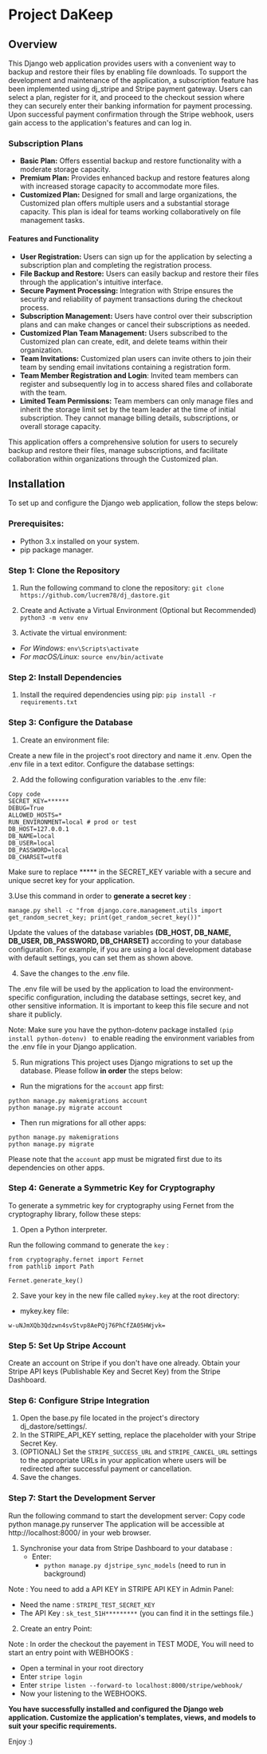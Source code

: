 
# Project DaKeep

## Overview
This Django web application provides users with a convenient way to backup and restore their files by enabling file downloads. To support the development and maintenance of the application, a subscription feature has been implemented using dj_stripe and Stripe payment gateway. Users can select a plan, register for it, and proceed to the checkout session where they can securely enter their banking information for payment processing. Upon successful payment confirmation through the Stripe webhook, users gain access to the application's features and can log in.

### Subscription Plans
- **Basic Plan:** Offers essential backup and restore functionality with a moderate storage capacity.
 - **Premium Plan:** Provides enhanced backup and restore features along with increased storage capacity to accommodate more files.
- **Customized Plan:** Designed for small and large organizations, the Customized plan offers multiple users and a substantial storage capacity. This plan is ideal for teams working collaboratively on file management tasks.
#### Features and Functionality
- **User Registration:** Users can sign up for the application by selecting a subscription plan and completing the registration process.
- **File Backup and Restore:** Users can easily backup and restore their files through the application's intuitive interface.
- **Secure Payment Processing:** Integration with Stripe ensures the security and reliability of payment transactions during the checkout process.
- **Subscription Management:** Users have control over their subscription plans and can make changes or cancel their subscriptions as needed.
- **Customized Plan Team Management:** Users subscribed to the Customized plan can create, edit, and delete teams within their organization.
- **Team Invitations:** Customized plan users can invite others to join their team by sending email invitations containing a registration form.
- **Team Member Registration and Login**: Invited team members can register and subsequently log in to access shared files and collaborate with the team.
- **Limited Team Permissions:** Team members can only manage files and inherit the storage limit set by the team leader at the time of initial subscription. They cannot manage billing details, subscriptions, or overall storage capacity.

This application offers a comprehensive solution for users to securely backup and restore their files, manage subscriptions, and facilitate collaboration within organizations through the Customized plan.

## Installation

To set up and configure the Django web application, follow the steps below:

### Prerequisites:
- Python 3.x installed on your system.
- pip package manager.

### Step 1: Clone the Repository

1. Run the following command to clone the repository:
``` git clone https://github.com/lucrem78/dj_dastore.git ```

2. Create and Activate a Virtual Environment (Optional but Recommended)
``` python3 -m venv env ```

3. Activate the virtual environment:
- *For Windows:*
``` env\Scripts\activate ```
- *For macOS/Linux:*
``` source env/bin/activate ```

### Step 2: Install Dependencies
1. Install the required dependencies using pip:
```pip install -r requirements.txt```

### Step 3: Configure the Database
1. Create an environment file:

Create a new file in the project's root directory and name it .env.
Open the .env file in a text editor.
Configure the database settings:

2. Add the following configuration variables to the .env file:
~~~~
Copy code
SECRET_KEY=******
DEBUG=True
ALLOWED_HOSTS=*
RUN_ENVIRONMENT=local # prod or test
DB_HOST=127.0.0.1
DB_NAME=local
DB_USER=local
DB_PASSWORD=local
DB_CHARSET=utf8
~~~~

Make sure to replace ***** in the SECRET_KEY variable with a secure and unique secret key for your application. 

3.Use this command in order to **generate a secret key** :
~~~~
manage.py shell -c "from django.core.management.utils import get_random_secret_key; print(get_random_secret_key())"
~~~~

Update the values of the database variables **(DB_HOST, DB_NAME, DB_USER, DB_PASSWORD, DB_CHARSET)** according to your database configuration. For example, if you are using a local development database with default settings, you can set them as shown above.

4. Save the changes to the .env file.

The .env file will be used by the application to load the environment-specific configuration, including the database settings, secret key, and other sensitive information. It is important to keep this file secure and not share it publicly.

Note: Make sure you have the python-dotenv package installed `(pip install python-dotenv) ` to enable reading the environment variables from the .env file in your Django application.

5. Run migrations
This project uses Django migrations to set up the database. Please follow **in order** the steps below:

- Run the migrations for the `account` app first:
~~~~
python manage.py makemigrations account
python manage.py migrate account
~~~~
- Then run migrations for all other apps:
~~~~
python manage.py makemigrations
python manage.py migrate
~~~~

Please note that the `account` app must be migrated first due to its dependencies on other apps.


### Step 4: Generate a Symmetric Key for Cryptography
To generate a symmetric key for cryptography using Fernet from the cryptography library, follow these steps:

1. Open a Python interpreter.

Run the following command to generate the `key` :
~~~~
from cryptography.fernet import Fernet
from pathlib import Path

Fernet.generate_key()
~~~~

2. Save your key in the new file called `mykey.key` at the root directory:
- mykey.key file:

 `w-uNJmXQb3Qdzwn4svStvp8AePQj76PhCfZA05HWjvk=`

### Step 5: Set Up Stripe Account

Create an account on Stripe if you don't have one already.
Obtain your Stripe API keys (Publishable Key and Secret Key) from the Stripe Dashboard.

### Step 6: Configure Stripe Integration

1. Open the base.py file located in the project's directory dj_dastore/settings/.
2. In the STRIPE_API_KEY setting, replace the placeholder with your Stripe Secret Key.
3. (OPTIONAL) Set the `STRIPE_SUCCESS_URL` and `STRIPE_CANCEL_URL` settings to the appropriate URLs in your application where users will be redirected after successful payment or cancellation.
4. Save the changes.


### Step 7: Start the Development Server

Run the following command to start the development server:
Copy code
python manage.py runserver
The application will be accessible at http://localhost:8000/ in your web browser.

1. Synchronise your data from Stripe Dashboard to your database :
   - Enter:
     - `python manage.py djstripe_sync_models` (need to run in background)
     
Note : You need to add a API KEY in STRIPE API KEY in Admin Panel:
- Need the name : `STRIPE_TEST_SECRET_KEY`
- The API Key : `sk_test_51H*********` (you can find it in the settings file.)

2. Create an entry Point:

Note : In order the checkout the payement in TEST MODE, You will need to start an entry point with WEBHOOKS :
- Open a terminal in your root directory
- Enter `stripe login`
- Enter `stripe listen --forward-to localhost:8000/stripe/webhook/`
- Now your listening to the WEBHOOKS.

**You have successfully installed and configured the Django web application. Customize the application's templates, views, and models to suit your specific requirements.**

Enjoy :)


